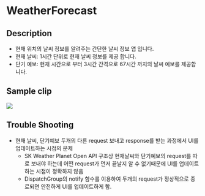 # WeatherForecast



## Description

- 현재 위치의 날씨 정보를 알려주는 간단한 날씨 정보 앱 입니다.
- 현재 날씨: 1시간 단위로 현재 날씨 정보를 제공 합니다.
- 단기 예보: 현재 시간으로 부터 3시간 간격으로 67시간 까지의 날씨 예보를 제공합니다.



## Sample clip

<img src="https://github.com/JoongChangYang/WeatherForecast/blob/master/Accets/WeatherForecast.gif"></img>





## Trouble Shooting

- 현재 날씨, 단기예보 두개의 다른 request 보내고 response를 받는 과정에서 UI를 업데이트하는 시점의 문제
  	- SK Weather Planet Open API 구조상 현재날씨와 단기예보의 request를 따로 보내야 하는데 어떤 request가 먼저 끝날지 알 수 없기때문에 UI를 업데이트하는 시점이 정확하지 않음
  	- DispatchGroup의 notify 함수를 이용하여 두개의 request가 정상적으로 종료되면 안전하게 UI를 업데이트하게 함.




